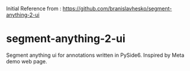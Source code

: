 Initial Reference from : https://github.com/branislavhesko/segment-anything-2-ui
# segment-anything-2-ui
Segment anything ui for annotations written in PySide6. Inspired by Meta demo web page.
